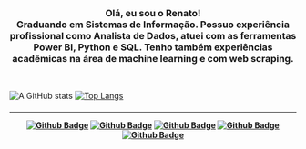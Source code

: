 
<h3 align="center">
 <br>
Olá, eu sou o Renato!
<br>
 Graduando em Sistemas de Informação. Possuo experiência profissional como Analista de Dados, atuei com as ferramentas Power BI, Python e SQL. Tenho também experiências acadêmicas na área de machine learning e com web scraping.
</h3>

<br>

![A GitHub stats](https://github-readme-stats.vercel.app/api?username=Renatolopo&show_icons=true&theme=tokyonight)
[![Top Langs](https://github-readme-stats.vercel.app/api/top-langs/?username=Renatolopo&layout=compact&theme=tokyonight)](https://github.com/Renatolopo)

<h4 align="center">

<hr>
  
  [![Github Badge](https://img.shields.io/badge/Twitter-1DA1F2?style=for-the-badge&logo=twitter&logoColor=white)](https://twitter.com/Montalvaooo)
  [![Github Badge](https://img.shields.io/badge/medium-%2312100E.svg?&style=for-the-badge&logo=medium&logoColor=white)](https://renatolopo.medium.com/)
  [![Github Badge](https://img.shields.io/badge/LinkedIn-0077B5?style=for-the-badge&logo=linkedin&logoColor=white)](https://www.linkedin.com/in/renatolopo/)
  [![Github Badge](https://img.shields.io/badge/Stack_Overflow-FE7A16?style=for-the-badge&logo=stack-overflow&logoColor=white)](https://pt.stackoverflow.com/users/193062/renato-lopo)
  [![Github Badge](https://img.shields.io/badge/Kaggle-20BEFF?style=for-the-badge&logo=Kaggle&logoColor=white)](https://www.kaggle.com/renatolopo)
  
</h4>


